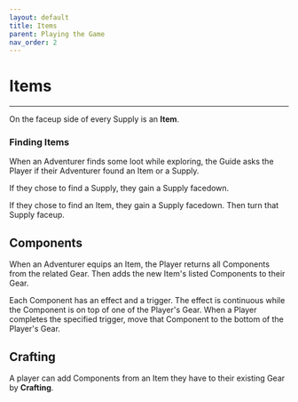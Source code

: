 ```yaml
---
layout: default
title: Items
parent: Playing the Game
nav_order: 2
---
```


# Items

---

On the faceup side of every Supply is an **Item**. 

### Finding Items 

When an Adventurer finds some loot while exploring, the Guide asks the Player if their Adventurer found an Item or a Supply.

If they chose to find a Supply, they gain a Supply facedown. 

If they chose to find an Item, they gain a Supply facedown. Then turn that Supply faceup.

## Components

When an Adventurer equips an Item, the Player returns all Components from the related Gear. Then adds the new Item's listed Components to their Gear. 

Each Component has an effect and a trigger. The effect is continuous while the Component is on top of one of the Player's Gear. When a Player completes the specified trigger, move that Component to the bottom of the Player's Gear.

## Crafting

A player can add Components from an Item they have to their existing Gear by **Crafting**. 